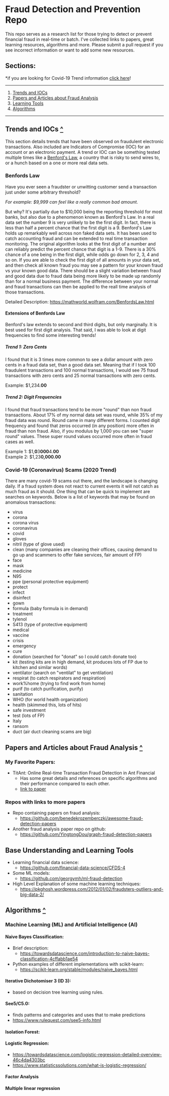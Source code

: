 # Fraud Detection and Prevention Repo
This repo serves as a research list for those trying to detect or prevent financial fraud in real-time or batch. 
I've collected links to papers, great learning resources, algorithms and more. 
Please submit a pull request if you see incorrect information or want to add some new resources.

## Sections:

*if you are looking for Covid-19 Trend information [click here](#covid-19-coronavirus-scams-2020-trend)!

----

1. [Trends and IOCs](#trends-and-iocs)
1. [Papers and Articles about Fraud Analysis](#papers-and-articles-about-fraud-analysis)
1. [Learning Tools](#base-understanding-and-learning-tools)
1. [Algorithms](#algorithms)  

----
## Trends and IOCs [^](#fraud-detection-and-prevention-repo)
This section details trends that have been observed on fraudulent electronic transactions. 
Also included are Indicators of Compromise (IOC) for an account or an electronic payment. 
A trend or IOC can be something tested multiple times like a [Benford's Law](#benfords-law), 
a country that is risky to send wires to, or a hunch based on a one or more real data sets.

### Benfords Law
Have you ever seen a fraudster or unwitting customer send a transaction just under some arbitrary threshold?  

*For example: $9,999 can feel like a really common bad amount.*  

But why? 
It's partially due to $10,000 being the reporting threshold for most banks, 
but also due to a phenomenon known as Benford's Law. 
In a real data set the number 9 is very unlikely to be the first digit. 
In fact, there is less than half a percent chance that the first digit is a 9.
Benford's Law holds up remarkably well across non faked data sets.  It has been used to catch accounting fraud and
can be extended to real time transaction monitoring.  The original algorithm looks at the first digit of a number
and can reliably predict the percent chance that digit is a 1-9. 
There is a 30% chance of a one being in the first digit, while odds go down for 2, 3, 4 and so on. 
If you are able to check the first digit of all amounts in your data set, and then check all known fraud you may see a 
pattern for your known fraud vs your known good data. 
There should be a slight variation between fraud and good data due to fraud data being more likely to be made up 
randomly than for a normal business payment. 
The difference between your normal and fraud transactions can then be applied to the reall time analysis of those transactions.  

Detailed Description: https://mathworld.wolfram.com/BenfordsLaw.html

#### Extensions of Benfords Law
Benford's law extends to second and third digits, but only marginally.  It is best used for first digit analysis. 
That said, I was able to look at digit frequencies to find some interesting trends!

##### Trend 1: Zero Cents
I found that it is 3 times more common to see a dollar amount with zero cents in a fraud data set, than a good data set.
Meaning that if I took 100 fraudulent transactions and 100 normal transactions, 
I would see 75 fraud transactions with zero cents and 25 normal transactions with zero cents.

Example: $1,234.**00**

##### Trend 2: Digit Frequencies
I found that fraud transactions tend to be more "round" than non fraud transactions. 
About 17% of my normal data set was round, while 35% of my fraud data was round.  Round came in many different forms. 
I counted digit frequency and found that zeros occurred (in any position) more often in fraud than non fraud. 
Also, if you modulus by 1,000 you can see "super round" values. 
These super round values occurred more often in fraud cases as well.

Example 1: $1,**0**3**000**4.**00**  
Example 2: $1,23**0,000.00**

### Covid-19 (Coronavirus) Scams (2020 Trend)
There are many covid-19 scams out there, and the landscape is changing daily. 
If a fraud system does not react to current events it will not catch as much fraud as it should. 
One thing that can be quick to implement are searches on keywords. 
Below is a list of keywords that may be found on anomalous transactions:
- virus
- corona
- corona virus
- coronavirus
- covid
- gloves
- nitril (type of glove used)
- clean (many companies are cleaning their offices, causing demand to go up and scammers to offer fake services, fair amount of FP)
- face
- mask
- medicine
- N95
- ppe (personal protective equipment)
- protect
- infect
- disinfect
- gown
- formula (baby formula is in demand)
- treatment
- tylenol
- S413 (type of protective equipment)
- medical
- vaccine
- crisis
- emergency
- cure
- donation (searched for "donat" so I could catch donate too)
- kit (testing kits are in high demand, kit produces lots of FP due to kitchen and similar words)
- ventilator (search on "ventilat" to get ventilation)
- respirat (to catch respirators and respiration)
- work%home (trying to find work from home)
- purif (to catch purification, purify)
- sanitation
- WHO (for world health organization)
- health (skimmed this, lots of hits)
- safe investment
- test (lots of FP)
- Italy
- ransom
- duct (air duct cleaning scams are big)

## Papers and Articles about Fraud Analysis [^](#fraud-detection-and-prevention-repo)
### My Favorite Papers:
- TitAnt: Online Real-time Transaction Fraud Detection in Ant Financial
  - Has some great details and references on specific algorithms and their performance compared to each other.
  - [link to paper](https://arxiv.org/pdf/1906.07407.pdf)

### Repos with links to more papers
- Repo containing papers on fraud analysis: 
  - https://github.com/benedekrozemberczki/awesome-fraud-detection-papers
- Another fraud analysis paper repo on github:
  - https://github.com/YingtongDou/graph-fraud-detection-papers

## Base Understanding and Learning Tools
- Learning financial data science: 
  - https://github.com/financial-data-science/CFDS-4
- Some ML models: 
  - https://github.com/georgymh/ml-fraud-detection
- High Level Explanation of some machine learning techniques: 
  - https://pkghosh.wordpress.com/2012/01/02/fraudsters-outliers-and-big-data-2/

## Algorithms [^](#fraud-detection-and-prevention-repo)

### Machine Learning (ML) and Artificial Intelligence (AI)

#### Naive Bayes Classification:
- Brief description: 
  - https://towardsdatascience.com/introduction-to-naive-bayes-classification-4cffabb1ae54
- Python examples of different implementations with scikit-learn: 
  - https://scikit-learn.org/stable/modules/naive_bayes.html

#### Iterative Dichotomiser 3 (ID 3): 
- based on decision tree learning using rules.

#### See5/C5.0: 
- finds patterns and categories and uses that to make predictions
- https://www.rulequest.com/see5-info.html

#### Isolation Forest:

#### Logistic Regression: 
- https://towardsdatascience.com/logistic-regression-detailed-overview-46c4da4303bc
- https://www.statisticssolutions.com/what-is-logistic-regression/

#### Factor Analysis

#### Multiple linear regression
